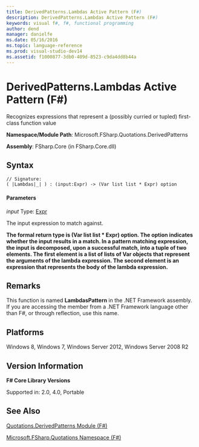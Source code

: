 ```yaml
---
title: DerivedPatterns.Lambdas Active Pattern (F#)
description: DerivedPatterns.Lambdas Active Pattern (F#)
keywords: visual f#, f#, functional programming
author: dend
manager: danielfe
ms.date: 05/16/2016
ms.topic: language-reference
ms.prod: visual-studio-dev14
ms.assetid: f1000877-3db0-409d-8523-c9da4dd8b44a 
---
```


# DerivedPatterns.Lambdas Active Pattern (F#)

Recognizes expressions that represent a (possibly curried or tupled) first-class function value

**Namespace/Module Path**: Microsoft.FSharp.Quotations.DerivedPatterns

**Assembly**: FSharp.Core (in FSharp.Core.dll)


## Syntax

```
// Signature:
( |Lambdas|_| ) : (input:Expr) -> (Var list list * Expr) option
```

#### Parameters
*input*
Type: [Expr](https://msdn.microsoft.com/library/ed6a2caf-69d4-45c2-ab97-e9b3be9bce65)


The input expression to match against.



**The formal return type is (Var list list &#42; Expr) option. The option indicates whether the input results in a match. In a pattern matching expression, the input is decomposed, upon a successful match, into a tuple of two elements. The first element is a list of lists of Var objects that represent the arguments of the lambda expression. The second element is an expression that represents the body of the lambda expression.**
## Remarks
This function is named **LambdasPattern** in the .NET Framework assembly. If you are accessing the member from a .NET Framework language other than F#, or through reflection, use this name.


## Platforms
Windows 8, Windows 7, Windows Server 2012, Windows Server 2008 R2


## Version Information
**F# Core Library Versions**

Supported in: 2.0, 4.0, Portable




## See Also
[Quotations.DerivedPatterns Module &#40;F&#35;&#41;](Quotations.DerivedPatterns-Module-%5BFSharp%5D.md)

[Microsoft.FSharp.Quotations Namespace &#40;F&#35;&#41;](Microsoft.FSharp.Quotations-Namespace-%5BFSharp%5D.md)

